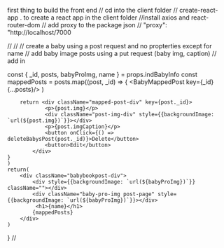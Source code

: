 first thing to build the front end 
  // cd into the client folder
  // create-react-app . to create a react app in the client folder
  //install axios and react-router-dom
  // add proxy to the package json
    // "proxy": "http://localhost/7000

//
//
// create a baby using a post request and no propterties except for name
// add baby image posts using a put request (baby img, caption)
// add in




   const { _id, posts, babyProImg, name  } = props.indBabyInfo
    const mappedPosts = posts.map((post, _id) =>  {
                                     <BabyMappedPost 
                                    key={_id} 
                                    {...posts}/> ) 
    
            
        return <div className="mapped-post-div" key={post._id}>
                <p>{post.img}</p> 
                <div className="post-img-div" style={{backgroundImage: `url(${post.img})`}}></div> 
                <p>{post.imgCaption}</p> 
                <button onClick={() => deleteBabysPost(post._id)}>Delete</button> 
                <button>Edit</button> 
            </div> 
    }
    )
    return(
        <div className="babybookpost-div"> 
            <div style={{backgroundImage: `url(${babyProImg})`}} className=""></div> 
            <div className="baby-pro-img post-page" style={{backgroundImage: `url(${babyProImg})`}}></div>
             <h1>{name}</h1> 
            {mappedPosts}
        </div>
    )
}
//
    